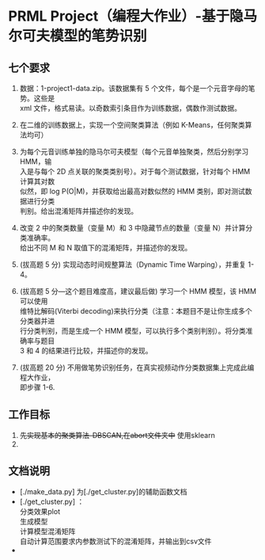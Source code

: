# PRML Project（编程大作业）-基于隐马尔可夫模型的笔势识别
## 七个要求
1. 数据：1-project1-data.zip。该数据集有 5 个文件，每个是一个元音字母的笔势。这些是  
xml 文件，格式易读。以奇数索引条目作为训练数据，偶数作测试数据。

2. 在二维的训练数据上，实现一个空间聚类算法（例如 K-Means，任何聚类算法均可）  

3. 为每个元音训练单独的隐马尔可夫模型（每个元音单独聚类，然后分别学习 HMM，输  
入是与每个 2D 点关联的聚类类别号）。对于每个测试数据，针对每个 HMM 计算其对数  
似然，即 log P(O|M)，并获取给出最高对数似然的 HMM 类别，即对测试数据进行分类  
判别。给出混淆矩阵并描述你的发现。  

4. 改变 2 中的聚类数量（变量 M）和 3 中隐藏节点的数量（变量 N）并计算分类准确率。  
给出不同 M 和 N 取值下的混淆矩阵，并描述你的发现。  

5. (拔高题 5 分) 实现动态时间规整算法（Dynamic Time Warping），并重复 1-4。

6. (拔高题 5 分—这个题目难度高，建议最后做) 学习一个 HMM 模型，该 HMM 可以使用  
维特比解码(Viterbi decoding)来执行分类（注意：本题目不是让你生成多个分类器并进   
行分类判别，而是生成一个 HMM 模型，可以执行多个类别判别）。将分类准确率与题目  
3 和 4 的结果进行比较，并描述你的发现。  

7. (拔高题 20 分) 不用做笔势识别任务，在真实视频动作分类数据集上完成此编程大作业，  
即步骤 1-6.  


## 工作目标
1. ~~先实现基本的聚类算法-DBSCAN,在abort文件夹中~~  使用sklearn
2. 

## 文档说明
*   [./make_data.py] 为[./get_cluster.py]的辅助函数文档  
*   [./get_cluster.py] ：  
    分类效果plot  
    生成模型  
    计算模型混淆矩阵  
    自动计算范围要求内参数测试下的混淆矩阵，并输出到csv文件
* 
    
